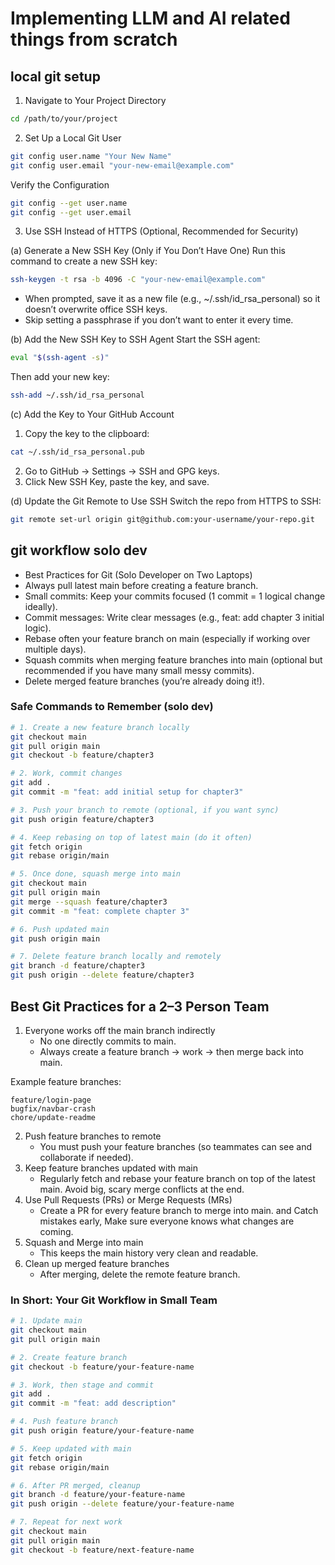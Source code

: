 # Implementing LLM and AI related things from scratch


## local git setup
1. Navigate to Your Project Directory
```sh
cd /path/to/your/project
```
2. Set Up a Local Git User
```sh
git config user.name "Your New Name"
git config user.email "your-new-email@example.com"
```
Verify the Configuration
```sh
git config --get user.name
git config --get user.email
```

3. Use SSH Instead of HTTPS (Optional, Recommended for Security)

(a) Generate a New SSH Key (Only if You Don’t Have One)
Run this command to create a new SSH key:

```sh
ssh-keygen -t rsa -b 4096 -C "your-new-email@example.com"
```
- When prompted, save it as a new file (e.g., ~/.ssh/id_rsa_personal) so it doesn’t overwrite office SSH keys.
- Skip setting a passphrase if you don’t want to enter it every time.

(b) Add the New SSH Key to SSH Agent
Start the SSH agent:
```sh
eval "$(ssh-agent -s)"
```
Then add your new key:
```sh
ssh-add ~/.ssh/id_rsa_personal
```
(c) Add the Key to Your GitHub Account
1. Copy the key to the clipboard:
```sh
cat ~/.ssh/id_rsa_personal.pub
```
2. Go to GitHub → Settings → SSH and GPG keys.
3. Click New SSH Key, paste the key, and save.

(d) Update the Git Remote to Use SSH
Switch the repo from HTTPS to SSH:

```sh
git remote set-url origin git@github.com:your-username/your-repo.git
```

## git workflow solo dev

- Best Practices for Git (Solo Developer on Two Laptops)
- Always pull latest main before creating a feature branch.
- Small commits: Keep your commits focused (1 commit = 1 logical change ideally).
- Commit messages: Write clear messages (e.g., feat: add chapter 3 initial logic).
- Rebase often your feature branch on main (especially if working over multiple days).
- Squash commits when merging feature branches into main (optional but recommended if you have many small messy commits).
- Delete merged feature branches (you’re already doing it!).

### Safe Commands to Remember  (solo dev)
```sh
# 1. Create a new feature branch locally
git checkout main
git pull origin main
git checkout -b feature/chapter3

# 2. Work, commit changes
git add .
git commit -m "feat: add initial setup for chapter3"

# 3. Push your branch to remote (optional, if you want sync)
git push origin feature/chapter3

# 4. Keep rebasing on top of latest main (do it often)
git fetch origin
git rebase origin/main

# 5. Once done, squash merge into main
git checkout main
git pull origin main
git merge --squash feature/chapter3
git commit -m "feat: complete chapter 3"

# 6. Push updated main
git push origin main

# 7. Delete feature branch locally and remotely
git branch -d feature/chapter3
git push origin --delete feature/chapter3
```

## Best Git Practices for a 2–3 Person Team  

1. Everyone works off the main branch indirectly 
    - No one directly commits to main.  
    - Always create a feature branch → work → then merge back into main.  

Example feature branches:
```
feature/login-page
bugfix/navbar-crash
chore/update-readme
```
2. Push feature branches to remote  
    - You must push your feature branches (so teammates can see and collaborate if needed).
3. Keep feature branches updated with main
    - Regularly fetch and rebase your feature branch on top of the latest main. Avoid big, scary merge conflicts at the end.
4. Use Pull Requests (PRs) or Merge Requests (MRs)
    - Create a PR for every feature branch to merge into main. and Catch mistakes early, Make sure everyone knows what changes are coming.
5. Squash and Merge into main
    - This keeps the main history very clean and readable.
6. Clean up merged feature branches
    - After merging, delete the remote feature branch.

### In Short: Your Git Workflow in Small Team
```sh
# 1. Update main
git checkout main
git pull origin main

# 2. Create feature branch
git checkout -b feature/your-feature-name

# 3. Work, then stage and commit
git add .
git commit -m "feat: add description"

# 4. Push feature branch
git push origin feature/your-feature-name

# 5. Keep updated with main
git fetch origin
git rebase origin/main

# 6. After PR merged, cleanup
git branch -d feature/your-feature-name
git push origin --delete feature/your-feature-name

# 7. Repeat for next work
git checkout main
git pull origin main
git checkout -b feature/next-feature-name
```